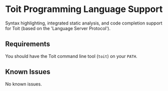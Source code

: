 # Toit Programming Language Support

Syntax highlighting, integrated static analysis, and code completion support for
Toit (based on the 'Language Server Protocol').

## Requirements

You should have the Toit command line tool (`toit`) on your `PATH`.

## Known Issues

No known issues.

